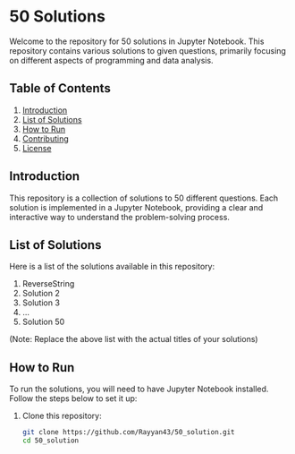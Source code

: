 # 50 Solutions

Welcome to the repository for 50 solutions in Jupyter Notebook. This repository contains various solutions to given questions, primarily focusing on different aspects of programming and data analysis.

## Table of Contents
1. [Introduction](#introduction)
2. [List of Solutions](#list-of-solutions)
3. [How to Run](#how-to-run)
4. [Contributing](#contributing)
5. [License](#license)

## Introduction
This repository is a collection of solutions to 50 different questions. Each solution is implemented in a Jupyter Notebook, providing a clear and interactive way to understand the problem-solving process.

## List of Solutions
Here is a list of the solutions available in this repository:

1. ReverseString
2. Solution 2
3. Solution 3
4. ...
5. Solution 50

(Note: Replace the above list with the actual titles of your solutions)

## How to Run
To run the solutions, you will need to have Jupyter Notebook installed. Follow the steps below to set it up:

1. Clone this repository:
   ```bash
   git clone https://github.com/Rayyan43/50_solution.git
   cd 50_solution
